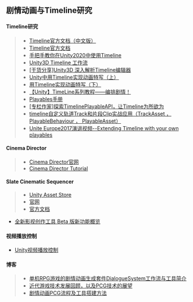 ## 剧情动画与Timeline研究  

#### Timeline研究  
>* [Timeline官方文档（中文版）](https://docs.unity3d.com/cn/2018.4/Manual/TimelineSection.html)  
>* [Timeline官方文档](https://docs.unity3d.com/Packages/com.unity.timeline@1.5/manual)  
>* [手把手教你在Unity2020中使用Timeline](https://linxinfa.blog.csdn.net/article/details/108374878)  
>* [Unity3D Timeline 工作流](https://www.jianshu.com/p/d79ed20f4d47)  
>* [[干货分享]Unity3D 深入解析Timeline编辑器](https://www.jianshu.com/p/527e74eb59ca)  
>* [Unity中用Timeline实现动画特写（上）](https://zhuanlan.zhihu.com/p/83607025)  
>* [用Timeline实现动画特写（下）](https://zhuanlan.zhihu.com/p/84820028)  
>* [【Unity】TimeLine系列教程——编排剧情！](https://zhuanlan.zhihu.com/p/29188275)  
>* [Playables手册](https://docs.unity3d.com/Manual/Playables.html)  
>* [[专栏作家]探索TimelinePlayableAPI，让Timeline为所欲为 ](https://www.sohu.com/a/231583446_667928)  
>* [timeline自定义轨道Track和片段Clip实战应用（TrackAsset ，PlayableBehaviour ， PlayableAsset）](https://blog.csdn.net/js0907/article/details/108878330)  
>* [Unite Europe2017演讲视频--Extending Timeline with your own playables](https://www.youtube.com/watch?v=uBPRfcox5hE&t=2331s)  

#### Cinema Director  
>* [Cinema Director官网](http://cinema-suite.com/cinema-director/)  
>* [Cinema Director Tutorial](https://www.youtube.com/watch?v=nD9EIlTiaBQ)  

#### Slate Cinematic Sequencer  
>* [Unity Asset Store](https://assetstore.unity.com/packages/tools/animation/slate-cinematic-sequencer-56558)  
>* [官网](https://slate.paradoxnotion.com/)  
>* [官方文档](https://slate.paradoxnotion.com/documentation/)  

* [全新影视创作工具 Beta 版新功能概览](https://mp.weixin.qq.com/s/mPdvsmjTCKB5Dbys8PI5Yw)  

#### 视频播放控制  
* [Unity视频播放控制](https://mp.weixin.qq.com/s/iUmR2KPFwNX_PU9vWBmc6Q)  

#### 博客  
>* [单机RPG游戏的剧情动画生成套件DialogueSystem工作流与工具简介](https://zhuanlan.zhihu.com/p/339964212)  
>* [近代游戏技术发展回顾，以及PCG技术的展望](https://www.gcores.com/articles/133653)  
>* [剧情动画PCG流程及工具搭建方法](https://zhuanlan.zhihu.com/p/475553111)  
